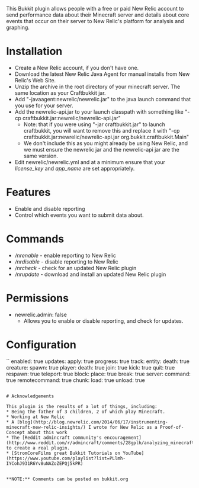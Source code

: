 This Bukkit plugin allows people with a free or paid New Relic account to send performance data about their Minecraft server and details about core events that occur on their server to New Relic's platform for analysis and graphing.

# Installation

* Create a New Relic account, if you don't have one.
* Download the latest New Relic Java Agent for manual installs from New Relic's Web Site.
* Unzip the archive in the root directory of your minecraft server. The same location as your Craftbukkit jar.
* Add "-javaagent:newrelic/newrelic.jar" to the java launch command that you use for your server.
* Add the newrelic-api.jar to your launch classpath with something like "-cp craftbukkit.jar:newrelic/newrelic-api.jar"
    * Note: that if you were using "-jar craftbukkit.jar" to launch craftbukkit, you will want to remove this and replace it with "-cp   craftbukkit.jar:newrelic/newrelic-api.jar org.bukkit.craftbukkit.Main"
    * We don't include this as you might already be using New Relic, and we must ensure the newrelic jar and the newrelic-api jar are    the same version.
* Edit newrelic/newrelic.yml and at a minimum ensure that your *license_key* and *app_name* are set appropriately.

# Features

* Enable and disable reporting
* Control which events you want to submit data about.

# Commands

* */nrenable* - enable reporting to New Relic
* */nrdisable* - disable reporting to New Relic
* */nrcheck* - check for an updated New Relic plugin
* */nrupdate* - download and install an updated New Relic plugin

# Permissions

* newrelic.admin: false
    * Allows you to enable or disable reporting, and check for updates.

# Configuration

``
enabled: true
updates:
  apply: true
  progress: true
track:
  entity:
    death: true
  creature:
    spawn: true
  player:
    death: true
    join: true
    kick: true
    quit: true
    respawn: true
    teleport: true
  block:
    place: true
    break: true
  server:
    command: true
    remotecommand: true
  chunk:
    load: true
    unload: true
```

# Acknowledgements

This plugin is the results of a lot of things, including:
* Being the father of 3 children, 2 of which play Minecraft.
* Working at New Relic
* A [blog](http://blog.newrelic.com/2014/06/17/instrumenting-minecraft-new-relic-insights/) I wrote for New Relic as a Proof-of-Concept about this work
* The [Reddit admincraft community's encouragement](http://www.reddit.com/r/admincraft/comments/28gplh/analyzing_minecraft_with_new_relic_insights/) to create a real plugin.
* [StromCoreFilms great Bukkit Tutorials on YouTube](https://www.youtube.com/playlist?list=PLlmh-IYCohJ931R6Yv8uNAZoZEPQj5kPR)


**NOTE:** Comments can be posted on bukkit.org

